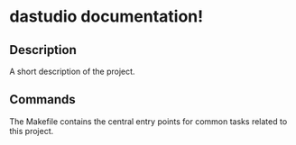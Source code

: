 # dastudio documentation!

## Description

A short description of the project.

## Commands

The Makefile contains the central entry points for common tasks related to this project.

